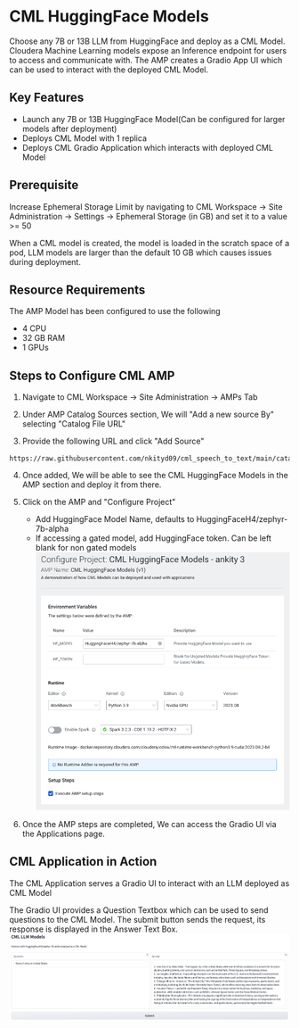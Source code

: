# CML HuggingFace Models

Choose any 7B or 13B LLM from HuggingFace and deploy as a CML Model. Cloudera Machine Learning models expose an Inference endpoint for users to access and communicate with. The AMP creates a Gradio App UI which can be used to interact with the deployed CML Model.

## Key Features
- Launch any 7B or 13B HuggingFace Model(Can be configured for larger models after deployment)
- Deploys CML Model with 1 replica
- Deploys CML Gradio Application which interacts with deployed CML Model

## Prerequisite
Increase Ephemeral Storage Limit by navigating to CML Workspace -> Site Administration -> Settings -> Ephemeral Storage (in GB) and set it to a value >= 50

When a CML model is created, the model is loaded in the scratch space of a pod, LLM models are larger than the default 10 GB which causes issues during deployment.

## Resource Requirements
The AMP Model has been configured to use the following
- 4 CPU
- 32 GB RAM
- 1 GPUs

## Steps to Configure CML AMP
1. Navigate to CML Workspace -> Site Administration -> AMPs Tab

2. Under AMP Catalog Sources section, We will "Add a new source By" selecting "Catalog File URL"

3. Provide the following URL and click "Add Source"
```
https://raw.githubusercontent.com/nkityd09/cml_speech_to_text/main/catalog.yaml
```

4. Once added, We will be able to see the CML HuggingFace Models in the AMP section and deploy it from there.

5. Click on the AMP and "Configure Project"
   - Add HuggingFace Model Name, defaults to HuggingFaceH4/zephyr-7b-alpha
   - If accessing a gated model, add HuggingFace token. Can be left blank for non gated models
![Configuring AMP](images/configuring_amp.png)

6. Once the AMP steps are completed, We can access the Gradio UI via the Applications page.

## CML Application in Action

The CML Application serves a Gradio UI to interact with an LLM deployed as CML Model

The Gradio UI provides a Question Textbox which can be used to send questions to the CML Model. The submit button sends the request, its response is displayed in the Answer Text Box. 
![Application UI](images/cml_hf_ui.png)
